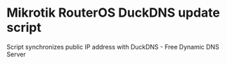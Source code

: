 Mikrotik RouterOS DuckDNS update script
================

Script synchronizes public IP address with DuckDNS - Free Dynamic DNS Server
